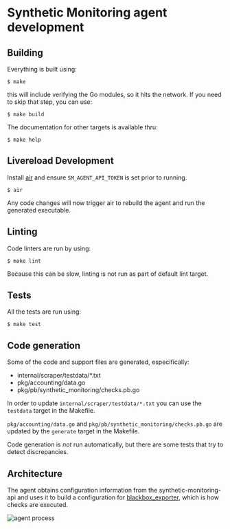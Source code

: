 Synthetic Monitoring agent development
======================================

Building
--------

Everything is built using:

```
$ make
```

this will include verifying the Go modules, so it hits the network. If
you need to skip that step, you can use:

```
$ make build
```

The documentation for other targets is available thru:

```
$ make help
```

Livereload Development
----------------------

Install [air](https://github.com/air-verse/air?tab=readme-ov-file#installation) and ensure `SM_AGENT_API_TOKEN` is set prior to running.

```
$ air
```

Any code changes will now trigger air to rebuild the agent and run the generated executable.

Linting
-------

Code linters are run by using:

```
$ make lint
```

Because this can be slow, linting is not run as part of default lint
target.

Tests
-----

All the tests are run using:

```
$ make test
```

Code generation
---------------

Some of the code and support files are generated, especifically:

- internal/scraper/testdata/*.txt
- pkg/accounting/data.go
- pkg/pb/synthetic_monitoring/checks.pb.go

In order to update `internal/scraper/testdata/*.txt` you can use the
`testdata` target in the Makefile.

`pkg/accounting/data.go` and `pkg/pb/synthetic_monitoring/checks.pb.go`
are updated by the `generate` target in the Makefile.

Code generation is *not* run automatically, but there are some tests
that try to detect discrepancies.

Architecture
------------

The agent obtains configuration information from the
synthetic-monitoring-api and uses it to build a configuration for
[blackbox_exporter](https://github.com/prometheus/blackbox_exporter),
which is how checks are executed.

![agent process][process]

[process]: https://www.planttext.com/api/plantuml/svg/dLHDRy8m3BtdLqGz3wHTEKo88KsxJVi78VLA14swn47ityzE0ZHLcIQua8zdl-Tdf-k0ocFiZqAq2jLE1P3DTjE8WOwDDeEoA9lmOt4Fj5_qpXfqtjXkeGRJI1Ka_Sl_m3kmc0DuLKUGY0xoRLxMruDtFL3A61BajgrXHtV8adWXHEAHYvUaS2MrinOqIdS2Bzy-FrwdW02svTmxaCP-ETyhDCuAfT6S54BHpLWAsMuemeDsliG83nYzBGdUjwA5IUIKpyDtX81Ixq4VP40Fgh-apz2YAGEUnNAv_EFUYiwxE53nRf0alnoVXQJVbJhRotQaMpY3ZgdCXBe8BatWir8M6UwDfkOHtz5r8TsDIXn5P1dEQaZRYhwk_DP8EkeTPkDlKJErpkBci_CKF9oNpchZHbfNSeXXVx6aXYNI0hZwn8shXHPgD3suY8BPKdkdCzAQKERsxk2DCRCv7XxyUuIygJHLJbuVWB3iQ69DWAVyBjc8e7fWe8OG-C7kW6Y1RP0S9CIQblHL-WK0
[PlantUML]: https://www.planttext.com/?text=dLHDRy8m3BtdLqGz3wHTEKo88KsxJVi78VLA14swn47ityzE0ZHLcIQua8zdl-Tdf-k0ocFiZqAq2jLE1P3DTjE8WOwDDeEoA9lmOt4Fj5_qpXfqtjXkeGRJI1Ka_Sl_m3kmc0DuLKUGY0xoRLxMruDtFL3A61BajgrXHtV8adWXHEAHYvUaS2MrinOqIdS2Bzy-FrwdW02svTmxaCP-ETyhDCuAfT6S54BHpLWAsMuemeDsliG83nYzBGdUjwA5IUIKpyDtX81Ixq4VP40Fgh-apz2YAGEUnNAv_EFUYiwxE53nRf0alnoVXQJVbJhRotQaMpY3ZgdCXBe8BatWir8M6UwDfkOHtz5r8TsDIXn5P1dEQaZRYhwk_DP8EkeTPkDlKJErpkBci_CKF9oNpchZHbfNSeXXVx6aXYNI0hZwn8shXHPgD3suY8BPKdkdCzAQKERsxk2DCRCv7XxyUuIygJHLJbuVWB3iQ69DWAVyBjc8e7fWe8OG-C7kW6Y1RP0S9CIQblHL-WK0
